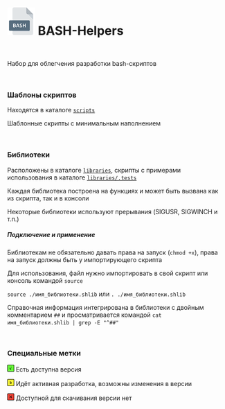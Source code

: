 # <img src="/.img/icon_bash.png"/> BASH-Helpers

<br />

Набор для облегчения разработки bash-скриптов

<br />

### Шаблоны скриптов

Находятся в каталоге [`scripts`](https://github.com/vitalyprohorenko/bash-helpers/tree/master/scripts)

Шаблонные скрипты с минимальным наполнением

<br />

### Библиотеки

Расположены в каталоге [`libraries`](https://github.com/vitalyprohorenko/bash-helpers/tree/master/libraries), скрипты с примерами использования в каталоге [`libraries/.tests`](https://github.com/vitalyprohorenko/bash-helpers/tree/master/libraries/.tests)

Каждая библиотека построена на функциях и может быть вызвана как из скрипта, так и в консоли

Некоторые библиотеки используют прерывания (SIGUSR, SIGWINCH и т.п.)

##### Подключение и применение

Библиотекам не обязательно давать права на запуск (`chmod +x`), права на запуск должны быть у импортирующего скрипта

Для использования, файл нужно импортировать в свой скрипт или консоль командой `source`

`source ./имя_библиотеки.shlib` или `. ./имя_библиотеки.shlib`

Справочная информация интегрирована в библиотеки с двойным комментарием `##` и просматривается командой `cat имя_библиотеки.shlib | grep -E "^##"`

<br />

### Специальные метки

<img src="/.img/icon_g.png"/> Есть доступна версия

<img src="/.img/icon_y.png"/> Идёт активная разработка, возможны изменения в версии

<img src="/.img/icon_r.png"/> Доступной для скачивания версии нет

